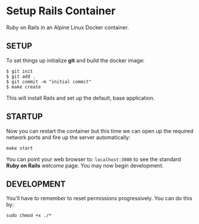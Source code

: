 # Setup Rails Container

Ruby on Rails in an Alpine Linux Docker container.

## SETUP

To set things up initialize **git** and build the docker image:

```
$ git init
$ git add .
$ git commit -m "initial commit"
$ make create
```

This will install Rails and set up the default, base application.

## STARTUP

Now you can restart the container but this time we can open up the required network ports and fire up the server automatically:

```
make start
```

You can point your web browser to: ```localhost:3000``` to see the standard **Ruby on Rails** welcome page. You may now begin development.

## DEVELOPMENT

You'll have to remember to reset permissions progressively. You can do this by:

```
sudo chmod +x ./*
```

